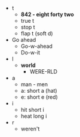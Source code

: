 - t
	- **842 - eight forty two**
	- true t
	- stop t
	- flap t (soft d)
- Go ahead
	- Go-w-ahead
	- Do-w-it
- l
	- **world**
		- WERE-RLD
- a
	- man - men
	- a: short a (hat)
	- e: short e  (red)
- i
	- hit short i
	- heat long i
- r
	- weren't